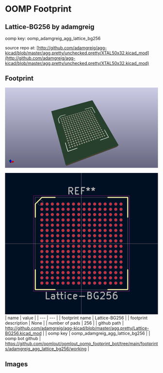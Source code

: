 # OOMP Footprint  
## Lattice-BG256  by adamgreig  
  
oomp key: oomp_adamgreig_agg_lattice_bg256  
  
source repo at: [http://github.com/adamgreig/agg-kicad/blob/master/agg.pretty/unchecked.pretty/XTAL50x32.kicad_mod](http://github.com/adamgreig/agg-kicad/blob/master/agg.pretty/unchecked.pretty/XTAL50x32.kicad_mod)  
## Footprint  
  
[![working_kicad_pcb_3d.png](working_kicad_pcb_3d_600.png)](working_kicad_pcb_3d.png)  
  
[![working.png](working_600.png)](working.png)  
| name | value | 
| --- | --- | 
| footprint name | Lattice-BG256 | 
| footprint description | None | 
| number of pads | 256 | 
| github path | http://github.com/adamgreig/agg-kicad/blob/master/agg.pretty/Lattice-BG256.kicad_mod | 
| oomp key | oomp_adamgreig_agg_lattice_bg256 | 
| oomp bot github | https://github.com/oomlout/oomlout_oomp_footprint_bot/tree/main/footprints/adamgreig_agg_lattice_bg256/working | 
## Images  
